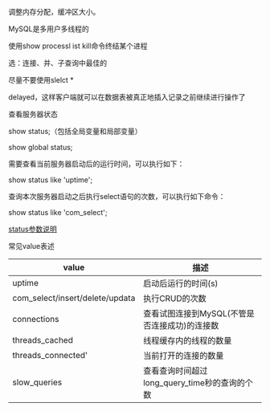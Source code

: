 调整内存分配，缓冲区大小。

MySQL是多用户多线程的

使用show processl ist   kill命令终结某个进程

选：连接、并、子查询中最佳的



尽量不要使用slelct *



delayed，这样客户端就可以在数据表被真正地插入记录之前继续进行操作了































查看服务器状态

show status;（包括全局变量和局部变量）

show global status;

需要查看当前服务器启动后的运行时间，可以执行如下：

show status like 'uptime'; 

查询本次服务器启动之后执行select语句的次数，可以执行如下命令：

show status like 'com_select';

[status参数说明](https://dev.mysql.com/doc/refman/5.7/en/server-status-variables.html)

常见value表述

| value                           | 描述                                          |
| ------------------------------- | --------------------------------------------- |
| uptime                          | 启动后运行的时间(s)                           |
| com_select/insert/delete/updata | 执行CRUD的次数                                |
| connections                     | 查看试图连接到MySQL(不管是否连接成功)的连接数 |
| threads_cached                  | 线程缓存内的线程的数量                        |
| threads_connected'              | 当前打开的连接的数量                          |
| slow_queries                    | 查看查询时间超过long_query_time秒的查询的个数 |

